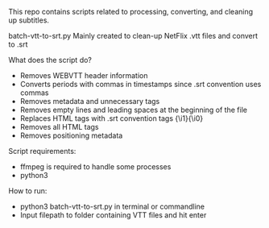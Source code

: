 This repo contains scripts related to processing, converting, and cleaning up subtitles.

batch-vtt-to-srt.py
Mainly created to clean-up NetFlix .vtt files and convert to .srt

What does the script do?
- Removes WEBVTT header information
- Converts periods with commas in timestamps since .srt convention uses commas
- Removes metadata and unnecessary tags
- Removes empty lines and leading spaces at the beginning of the file
- Replaces HTML <i></i> tags with .srt convention tags {\i1}{\i0}
- Removes all HTML tags
- Removes positioning metadata

Script requirements:
- ffmpeg is required to handle some processes
- python3

How to run:
- python3 batch-vtt-to-srt.py in terminal or commandline
- Input filepath to folder containing VTT files and hit enter
